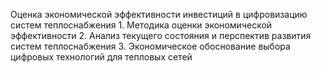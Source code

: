 Оценка экономической эффективности инвестиций в цифровизацию систем теплоснабжения
	1. Методика оценки экономической эффективности
	2. Анализ текущего состояния и перспектив развития систем теплоснабжения
	3. Экономическое обоснование выбора цифровых технологий для тепловых сетей​

